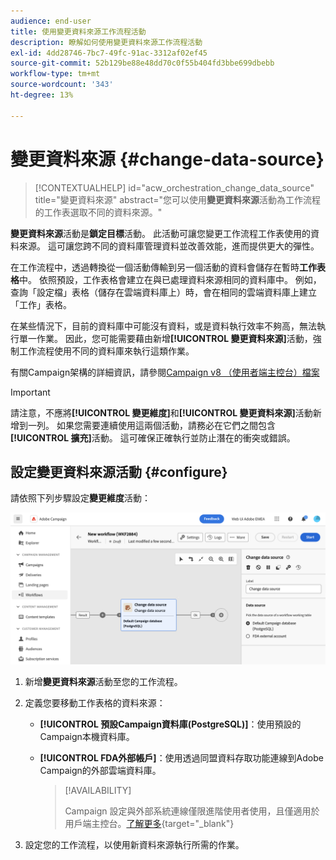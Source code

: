```yaml
---
audience: end-user
title: 使用變更資料來源工作流程活動
description: 瞭解如何使用變更資料來源工作流程活動
exl-id: 4dd28746-7bc7-49fc-91ac-3312af02ef45
source-git-commit: 52b129be88e48dd70c0f55b404fd3bbe699dbebb
workflow-type: tm+mt
source-wordcount: '343'
ht-degree: 13%

---
```


# 變更資料來源 {#change-data-source}

>[!CONTEXTUALHELP]
>id="acw_orchestration_change_data_source"
>title="變更資料來源"
>abstract="您可以使用&#x200B;**變更資料來源**&#x200B;活動為工作流程的工作表選取不同的資料來源。"

**變更資料來源**&#x200B;活動是&#x200B;**鎖定目標**&#x200B;活動。 此活動可讓您變更工作流程工作表使用的資料來源。 這可讓您跨不同的資料庫管理資料並改善效能，進而提供更大的彈性。

在工作流程中，透過轉換從一個活動傳輸到另一個活動的資料會儲存在暫時&#x200B;**工作表格**&#x200B;中。 依照預設，工作表格會建立在與已處理資料來源相同的資料庫中。 例如，查詢「設定檔」表格（儲存在雲端資料庫上）時，會在相同的雲端資料庫上建立「工作」表格。

在某些情況下，目前的資料庫中可能沒有資料，或是資料執行效率不夠高，無法執行單一作業。 因此，您可能需要藉由新增&#x200B;**[!UICONTROL 變更資料來源]**&#x200B;活動，強制工作流程使用不同的資料庫來執行這類作業。

有關Campaign架構的詳細資訊，請參閱[Campaign v8 （使用者端主控台）檔案](https://experienceleague.adobe.com/docs/campaign/campaign-v8/config/architecture/architecture.html)

>[!IMPORTANT]
>
>請注意，不應將&#x200B;**[!UICONTROL 變更維度]**&#x200B;和&#x200B;**[!UICONTROL 變更資料來源]**&#x200B;活動新增到一列。 如果您需要連續使用這兩個活動，請務必在它們之間包含&#x200B;**[!UICONTROL 擴充]**&#x200B;活動。 這可確保正確執行並防止潛在的衝突或錯誤。

<!--

Let's say you want to send to your  VIP customers a unique offer code that they can redeem on your online store. To do this, you need to:

1. Query VIP customers on the "Profiles" table located on the Cloud database,
1. Retrieve an offer code for each targeted profile through API calls,
1. Update each profile with the assigned offer code,
1. Send an email to the profiles with their offer code.

In this situation, it is recommended to execute the offer code assignment operation on the local database, which is better suited for unitary operations. To do this, you need to add a **[!UICONTROL Change data source]** activity before the operation in order to execute it on the Campaign local database.

Before executing the operation, the working table is copied to the local database so that the operation can run there. Once done, the system detects that the profiles that we want to update are on another location. The data is therefore automatically copied back to the Cloud database where the "Profiles" table is located.
-->

## 設定變更資料來源活動 {#configure}

請依照下列步驟設定&#x200B;**變更維度**&#x200B;活動：

![](../assets/workflow-change-data-source-add.png)

1. 新增&#x200B;**變更資料來源**&#x200B;活動至您的工作流程。

1. 定義您要移動工作表格的資料來源：

   * **[!UICONTROL 預設Campaign資料庫(PostgreSQL)]**：使用預設的Campaign本機資料庫。
   * **[!UICONTROL FDA外部帳戶]**：使用透過同盟資料存取功能連線到Adobe Campaign的外部雲端資料庫。

     >[!AVAILABILITY]
     >
     >Campaign 設定與外部系統連線僅限進階使用者使用，且僅適用於用戶端主控台。[了解更多](https://experienceleague.adobe.com/docs/campaign/campaign-v8/connect/fda.html?lang=zh-Hant){target="_blank"}

1. 設定您的工作流程，以使用新資料來源執行所需的作業。

<!--
## Example {#example}

The workflow belows illustrates the use case detailed earlier, i.e. sending VIP customers offer codes that they can redeem on our online store.

-->
